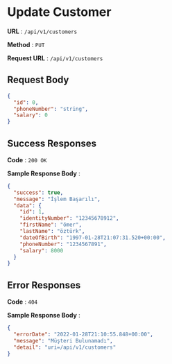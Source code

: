 # Update Customer

**URL** : `/api/v1/customers`

**Method** : `PUT`

**Request URL** : `/api/v1/customers`

## Request Body

```json
{
  "id": 0,
  "phoneNumber": "string",
  "salary": 0
}
```

## Success Responses

**Code** : `200 OK`

**Sample Response Body** :

```json
{
  "success": true,
  "message": "İşlem Başarılı",
  "data": {
    "id": 1,
    "identityNumber": "12345678912",
    "firstName": "ömer",
    "lastName": "öztürk",
    "dateOfBirth": "1997-01-28T21:07:31.520+00:00",
    "phoneNumber": "1234567891",
    "salary": 8000
  }
}
```

## Error Responses

**Code** : `404`

**Sample Response Body** :

```json
{
  "errorDate": "2022-01-28T21:10:55.848+00:00",
  "message": "Müşteri Bulunamadı",
  "detail": "uri=/api/v1/customers"
}
```